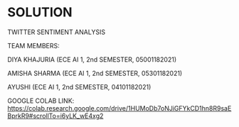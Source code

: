 # SOLUTION

TWITTER SENTIMENT ANALYSIS

TEAM MEMBERS:

DIYA KHAJURIA (ECE AI 1, 2nd SEMESTER, 05001182021)

AMISHA SHARMA (ECE AI 1, 2nd SEMESTER, 05301182021)

AYUSHI (ECE AI 1, 2nd SEMESTER, 04101182021)


GOOGLE COLAB LINK: https://colab.research.google.com/drive/1HUMoDb7oNJiGFYkCD1hn8R9saEBprkR9#scrollTo=i6yLK_wE4xg2
